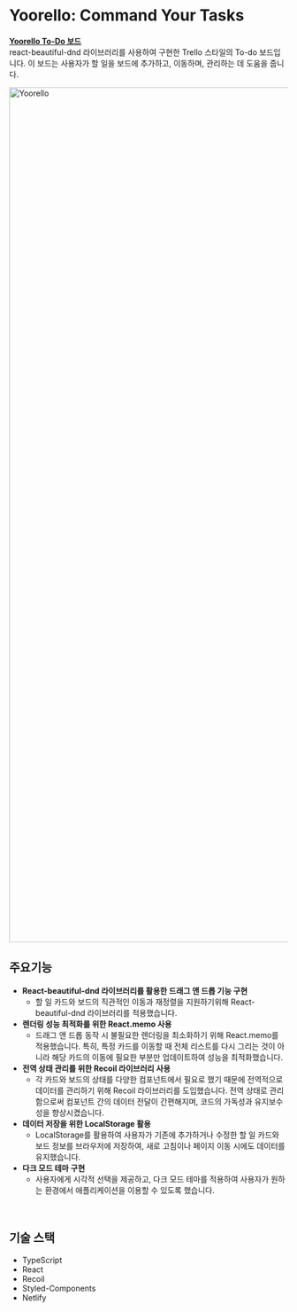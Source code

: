 # Yoorello: Command Your Tasks
[**Yoorello To-Do 보드**](https://yoorello.netlify.app/) <br>
react-beautiful-dnd 라이브러리를 사용하여 구현한 Trello 스타일의 To-do 보드입니다. 이 보드는 사용자가 할 일을 보드에 추가하고, 이동하며, 관리하는 데 도움을 줍니다.

<img width="1543" alt="Yoorello" src="https://github.com/yoohaaeun/Yoorello/assets/101792909/b1577657-43a3-4bf4-a4da-0efa4788db70">

<br>


## 주요기능
- **React-beautiful-dnd 라이브러리를 활용한 드래그 앤 드롭 기능 구현**
    - 할 일 카드와 보드의 직관적인 이동과 재정렬을 지원하기위해 React-beautiful-dnd 라이브러리를 적용했습니다.
- **렌더링 성능 최적화를 위한 React.memo 사용**
    - 드래그 앤 드롭 동작 시 불필요한 렌더링을 최소화하기 위해 React.memo를 적용했습니다. 특히, 특정 카드를 이동할 때 전체 리스트를 다시 그리는 것이 아니라 해당 카드의 이동에 필요한 부분만 업데이트하여 성능을 최적화했습니다.
- **전역 상태 관리를 위한 Recoil 라이브러리 사용**
    - 각 카드와 보드의 상태를 다양한 컴포넌트에서 필요로 했기 때문에 전역적으로 데이터를 관리하기 위해  Recoil 라이브러리를 도입했습니다. 전역 상태로 관리함으로써 컴포넌트 간의 데이터 전달이 간편해지며, 코드의 가독성과 유지보수성을 향상시켰습니다.
- **데이터 저장을 위한 LocalStorage 활용**
    - LocalStorage를 활용하여 사용자가 기존에 추가하거나 수정한 할 일 카드와 보드 정보를 브라우저에 저장하여, 새로 고침이나 페이지 이동 시에도 데이터를 유지했습니다.
- **다크 모드 테마 구현**
    - 사용자에게 시각적 선택을 제공하고, 다크 모드 테마를 적용하여 사용자가 원하는 환경에서 애플리케이션을 이용할 수 있도록 했습니다.

<br>

## 기술 스택
- TypeScript
- React
- Recoil
- Styled-Components
- Netlify
